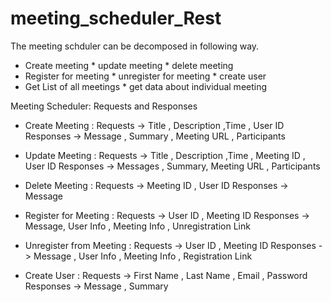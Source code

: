 # meeting_scheduler_Rest

The meeting schduler can be decomposed in following way.

   * Create meeting   * update meeting * delete meeting
   * Register for meeting * unregister for meeting * create user
   * Get List of all meetings * get data about individual meeting

Meeting Scheduler: Requests and Responses

   * Create Meeting : Requests  -> Title , Description ,Time , User ID
                      Responses ->  Message , Summary , Meeting URL , Participants

   * Update Meeting : Requests  -> Title , Description ,Time , Meeting ID , User ID
                      Responses -> Messages , Summary, Meeting URL , Participants

   * Delete Meeting : Requests  -> Meeting ID , User ID
                      Responses -> Message

   * Register for Meeting : Requests  -> User ID , Meeting ID
                            Responses -> Message, User Info , Meeting Info , Unregistration Link

   * Unregister from Meeting : Requests  -> User ID , Meeting ID
                               Responses -> Message , User Info , Meeting Info , Registration Link

   * Create User : Requests  -> First Name , Last Name , Email , Password
                   Responses -> Message , Summary

